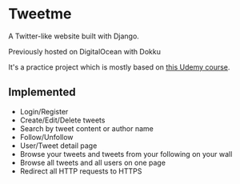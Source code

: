 # Tweetme
A Twitter-like website built with Django.

Previously hosted on DigitalOcean with Dokku

It's a practice project which is mostly based on [this Udemy course](https://www.udemy.com/tweetme-django).

## Implemented
- Login/Register
- Create/Edit/Delete tweets
- Search by tweet content or author name
- Follow/Unfollow
- User/Tweet detail page
- Browse your tweets and tweets from your following on your wall
- Browse all tweets and all users on one page
- Redirect all HTTP requests to HTTPS

